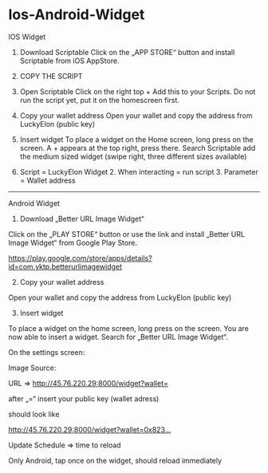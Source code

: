 # Ios-Android-Widget


IOS Widget

1. Download Scriptable
Click on the „APP STORE“ button and install Scriptable from iOS AppStore.

2. COPY THE SCRIPT

3. Open Scriptable
Click on the right top +  Add this to your Scripts. Do not run the script yet, put it on the homescreen first.

4. Copy your wallet address
Open your wallet and copy the address from LuckyElon (public key)

5. Insert widget
To place a widget on the Home screen, long press on the screen. A + appears at the top right, press there. Search Scriptable add the medium sized widget (swipe right, three different sizes available)

1. Script = LuckyElon Widget 2. When interacting = run script 3. Parameter = Wallet address

____________________________________________________________________________________________________________________

Android Widget

1. Download „Better URL Image Widget“

Click on the „PLAY STORE“ button or use the link and install „Better URL Image Widget“ from Google Play Store.

https://play.google.com/store/apps/details?id=com.yktp.betterurlimagewidget

2. Copy your wallet address

Open your wallet and copy the address from LuckyElon (public key)

3. Insert widget

To place a widget on the home screen, long press on the screen.
You are now able to insert a widget. Search for „Better URL Image Widget“.

On the settings screen:

Image Source:

URL => http://45.76.220.29:8000/widget?wallet=

after „=“ insert your public key (wallet adress)

should look like

http://45.76.220.29:8000/widget?wallet=0x823…

Update Schedule => time to reload

Only Android, tap once on the widget, should reload immediately
